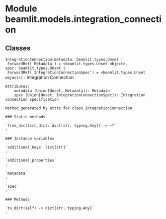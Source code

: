 Module beamlit.models.integration_connection
============================================

Classes
-------

`IntegrationConnection(metadata: beamlit.types.Unset | ForwardRef('Metadata') = <beamlit.types.Unset object>, spec: beamlit.types.Unset | ForwardRef('IntegrationConnectionSpec') = <beamlit.types.Unset object>)`
:   Integration Connection
    
    Attributes:
        metadata (Union[Unset, Metadata]): Metadata
        spec (Union[Unset, IntegrationConnectionSpec]): Integration connection specification
    
    Method generated by attrs for class IntegrationConnection.

    ### Static methods

    `from_dict(src_dict: dict[str, typing.Any]) ‑> ~T`
    :

    ### Instance variables

    `additional_keys: list[str]`
    :

    `additional_properties`
    :

    `metadata`
    :

    `spec`
    :

    ### Methods

    `to_dict(self) ‑> dict[str, typing.Any]`
    :